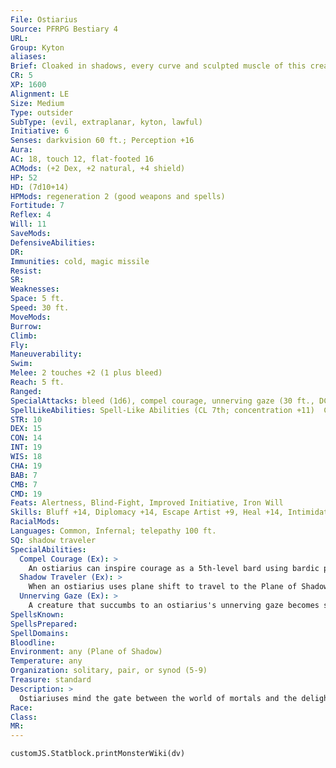 ```yaml
---
File: Ostiarius
Source: PFRPG Bestiary 4
URL: 
Group: Kyton
aliases: 
Brief: Cloaked in shadows, every curve and sculpted muscle of this creature suggests some new gasping pleasure or titillating torture.
CR: 5
XP: 1600
Alignment: LE
Size: Medium
Type: outsider
SubType: (evil, extraplanar, kyton, lawful)
Initiative: 6
Senses: darkvision 60 ft.; Perception +16
Aura: 
AC: 18, touch 12, flat-footed 16
ACMods: (+2 Dex, +2 natural, +4 shield)
HP: 52
HD: (7d10+14)
HPMods: regeneration 2 (good weapons and spells)
Fortitude: 7
Reflex: 4
Will: 11
SaveMods: 
DefensiveAbilities: 
DR: 
Immunities: cold, magic missile
Resist: 
SR: 
Weaknesses: 
Space: 5 ft.
Speed: 30 ft.
MoveMods: 
Burrow: 
Climb: 
Fly: 
Maneuverability: 
Swim: 
Melee: 2 touches +2 (1 plus bleed)
Reach: 5 ft.
Ranged: 
SpecialAttacks: bleed (1d6), compel courage, unnerving gaze (30 ft., DC 19)
SpellLikeAbilities: Spell-Like Abilities (CL 7th; concentration +11)  Constant-shield   At Will-calm emotions (DC 16), darkness, enthrall (DC 16), major image (DC 17)   3/day-crushing despair (DC 17), shadow walk, silence (DC 16)   1/day-plane shift (DC 21; to the Material Plane and the Plane of Shadow only, lawful evil creatures only), shout (DC 18)
STR: 10
DEX: 15
CON: 14
INT: 19
WIS: 18
CHA: 19
BAB: 7
CMB: 7
CMD: 19
Feats: Alertness, Blind-Fight, Improved Initiative, Iron Will
Skills: Bluff +14, Diplomacy +14, Escape Artist +9, Heal +14, Intimidate +14, Knowledge (planes) +14, Perception +16, Perform (oratory) +14, Sense Motive +16, Stealth +12
RacialMods: 
Languages: Common, Infernal; telepathy 100 ft.
SQ: shadow traveler
SpecialAbilities:
  Compel Courage (Ex): >
    An ostiarius can inspire courage as a 5th-level bard using bardic performance, granting a +2 morale bonus on saving throws against charm and fear effects and a +2 competence bonus on attack and weapon damage rolls. This ability has a range of 50 feet and affects those creatures the ostiarius chooses who also willingly accept the benefits of the effect (no saving throw required). The ostiarius's performance compels creatures to perform at dangerous extremes. Any living non-outsider that benefits from this ability takes 1 point of bleed damage. A creature that accepts these benefits for multiple consecutive rounds gains additional points of bleed damage that stack with one another (to a maximum of 5). This is an audible, mind-affecting effect and can be countered by a bard's countersong class feature.
  Shadow Traveler (Ex): >
    When an ostiarius uses plane shift to travel to the Plane of Shadow, it arrives at its intended destination with complete accuracy. When an ostiarius uses shadow walk, it moves at 100 miles per hour.
  Unnerving Gaze (Ex): >
    A creature that succumbs to an ostiarius's unnerving gaze becomes sickened for 1d4 rounds. This is a mind-affecting fear effect. The save DC is Charisma-based.
SpellsKnown: 
SpellsPrepared: 
SpellDomains: 
Bloodline: 
Environment: any (Plane of Shadow)
Temperature: any
Organization: solitary, pair, or synod (5-9)
Treasure: standard
Description: >
  Ostiariuses mind the gate between the world of mortals and the delights of the Plane of Shadow. Their role is twofold: admitting their brethren onto the Material Plane and-more insidiously- convincing mortals to willingly journey with them to their shadowed homeland. They are the emissaries of their race, encouraging susceptible mortals to abandon their tired philosophies and embrace the possibilities of a realm of inscrutable darkness. Most proudly stand over 6 feet tall, though their weights range from exceedingly light to grossly heavy.
Race: 
Class: 
MR: 
---
```

```dataviewjs
customJS.Statblock.printMonsterWiki(dv)
```
